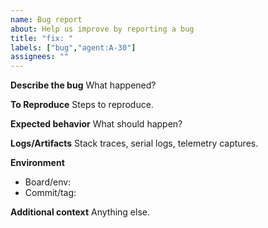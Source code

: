 ```yaml
---
name: Bug report
about: Help us improve by reporting a bug
title: "fix: "
labels: ["bug","agent:A-30"]
assignees: ""
---
```


**Describe the bug**
What happened?

**To Reproduce**
Steps to reproduce.

**Expected behavior**
What should happen?

**Logs/Artifacts**
Stack traces, serial logs, telemetry captures.

**Environment**
- Board/env:
- Commit/tag:

**Additional context**
Anything else.

